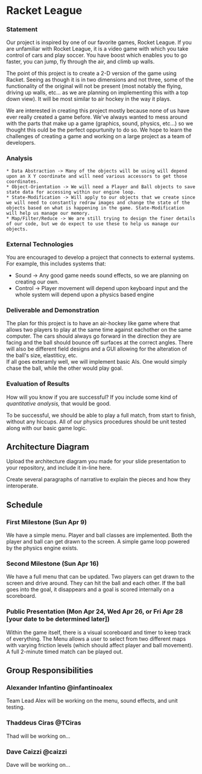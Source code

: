 # Racket League

### Statement
Our project is inspired by one of our favorite games, Rocket League. If you are unfamiliar with Rocket League, it is a video game with which you take control of cars and play soccer. You have boost which enables you to go faster, you can jump, fly through the air, and climb up walls. 

The point of this project is to create a 2-D version of the game using Racket. Seeing as though it is in two dimensions and not three, some of the functionality of the original will not be present (most notably the flying, driving up walls, etc... as we are planning on implementing this with a top down view). It will be most similar to air hockey in the way it plays.

We are interested in creating this project mostly because none of us have ever really created a game before. We've always wanted to mess around with the parts that make up a game (graphics, sound, physics, etc...) so we thought this ould be the perfect oppurtunity to do so. We hope to learn the challenges of creating a game and working on a large project as a team of developers. 

### Analysis

    * Data Abstraction -> Many of the objects will be using will depend upon an X Y coordinate and will need various accessors to get those coordinates.
    * Object-Orientation -> We will need a Player and Ball objects to save state data for accessing within our engine loop.
    * State-Modification -> Will apply to our objects that we create since we will need to constantly redraw images and change the state of the objects based on what is happening in the game. State-Modification will help us manage our memory.
    * Map/Filter/Reduce -> We are still trying to design the finer details of our code, but we do expect to use these to help us manage our objects.

### External Technologies
You are encouraged to develop a project that connects to external systems. For example, this includes systems that:

- Sound -> Any good game needs sound effects, so we are planning on creating our own.
- Control -> Player movement will depend upon keyboard input and the whole system will depend upon a physics based engine

### Deliverable and Demonstration

  The plan for this project is to have an air-hockey like game where that allows two players to play at the same time against eachother on the same computer.  The cars should always go forward in the direction they are facing and the ball should bounce off surfaces at the correct angles.
  There will also be different field designs and a GUI allowing for the alteration of the ball's size, elastiticy, etc.  
  If all goes exteramly well, we will implement basic AIs.  One would simply chase the ball, while the other would play goal.  
 
### Evaluation of Results
How will you know if you are successful? 
If you include some kind of _quantitative analysis,_ that would be good.

To be successful, we should be able to play a full match, from start to finish, without any hiccups. All of our physics procedures should be unit tested along with our basic game logic.

## Architecture Diagram
Upload the architecture diagram you made for your slide presentation to your repository, and include it in-line here.

Create several paragraphs of narrative to explain the pieces and how they interoperate.

## Schedule

### First Milestone (Sun Apr 9)
We have a simple menu. Player and ball classes are implemented. Both the player and ball can get drawn to the screen. A simple game loop powered by the physics engine exists.

### Second Milestone (Sun Apr 16)
We have a full menu that can be updated. Two players can get drawn to the screen and drive around. They can hit the ball and each other. If the ball goes into the goal, it disappears and a goal is scored internally on a scoreboard. 
### Public Presentation (Mon Apr 24, Wed Apr 26, or Fri Apr 28 [your date to be determined later])
Within the game itself, there is a visual scoreboard and timer to keep track of everything. The Menu allows a user to select from two different maps with varying friction levels (which should affect player and ball movement). A full 2-minute timed match can be played out.

## Group Responsibilities

### Alexander Infantino @infantinoalex
Team Lead
Alex will be working on the menu, sound effects, and unit testing.

### Thaddeus Ciras @TCiras
Thad will be working on...

### Dave Caizzi @caizzi 
Dave will be working on... 
